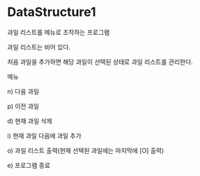 # DataStructure1
과일 리스트를 메뉴로 조작하는 프로그램

과일 리스트는 비어 있다.

처음 과일을 추가하면 해당 과일이 선택된 상태로 과일 리스트를 관리한다.

메뉴

n) 다음 과일

p) 이전 과일

d) 현재 과일 삭제

i) 현재 과일 다음에 과일 추가

o) 과일 리스트 출력(현재 선택된 과일에는 마지막에 [O] 출력)

e) 프로그램 종료
